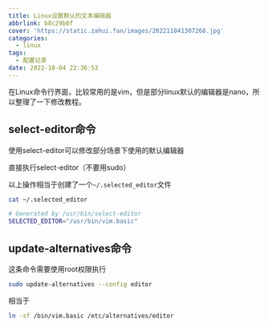 ```yaml
---
title: Linux设置默认的文本编辑器
abbrlink: b8c29b0f
cover: 'https://static.zahui.fan/images/202211041307268.jpg'
categories:
  - linux
tags:
  - 配置记录
date: 2022-10-04 22:36:53
---
```


在Linux命令行界面，比较常用的是vim，但是部分linux默认的编辑器是nano，所以整理了一下修改教程。

## select-editor命令

使用select-editor可以修改部分场景下使用的默认编辑器

直接执行select-editor（不要用sudo）

以上操作相当于创建了一个`~/.selected_editor`文件

```bash
cat ~/.selected_editor

# Generated by /usr/bin/select-editor
SELECTED_EDITOR="/usr/bin/vim.basic"

```

## update-alternatives命令

这条命令需要使用root权限执行

```bash
sudo update-alternatives --config editor
```

相当于

```bash
ln -sf /bin/vim.basic /etc/alternatives/editor
```
